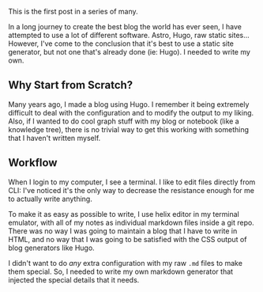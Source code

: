 This is the first post in a series of many.

In a long journey to create the best blog the world has ever seen,
I have attempted to use a lot of different software. Astro, Hugo,
raw static sites... However, I've come to the conclusion that it's
best to use a static site generator, but not one that's already done
(ie: Hugo). I needed to write my own.

## Why Start from Scratch?

Many years ago, I made a blog using Hugo. I remember it being
extremely difficult to deal with the configuration and to
modify the output to my liking. Also, if I wanted to do cool
graph stuff with my blog or notebook (like a knowledge tree),
there is no trivial way to get this working with something
that I haven't written myself.

## Workflow

When I login to my computer, I see a terminal. I like to edit
files directly from CLI: I've noticed it's the only way to
decrease the resistance enough for me to actually write anything.

To make it as easy as possible to write, I use helix editor in
my terminal emulator, with all of my notes as individual markdown
files inside a git repo. There was no way I was going to maintain
a blog that I have to write in HTML, and no way that I was going
to be satisfied with the CSS output of blog generators like Hugo.

I didn't want to do *any* extra configuration with my raw `.md`
files to make them special. So, I needed to write my own markdown
generator that injected the special details that it needs.